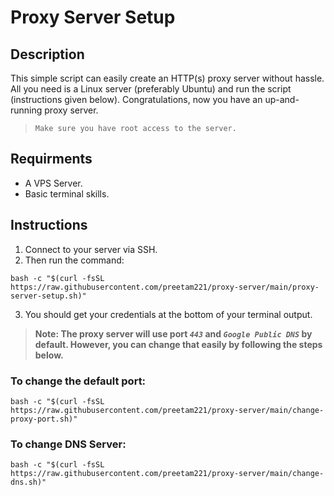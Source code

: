 # Proxy Server Setup
## Description
This simple script can easily create an HTTP(s) proxy server without hassle. All you need is a Linux server (preferably Ubuntu) and run the script (instructions given below). Congratulations, now you have an up-and-running proxy server.

> `Make sure you have root access to the server.`

## Requirments
+ A VPS Server.
+ Basic terminal skills.

## Instructions
1. Connect to your server via SSH.
2. Then run the command:
```
bash -c "$(curl -fsSL https://raw.githubusercontent.com/preetam221/proxy-server/main/proxy-server-setup.sh)"
```
3. You should get your credentials at the bottom of your terminal output.

> **Note: The proxy server will use port _`443`_ and _`Google Public DNS`_ by default. However, you can change that easily by following the steps below.**

### To change the default port:
```
bash -c "$(curl -fsSL https://raw.githubusercontent.com/preetam221/proxy-server/main/change-proxy-port.sh)"
```

### To change DNS Server:
```
bash -c "$(curl -fsSL https://raw.githubusercontent.com/preetam221/proxy-server/main/change-dns.sh)"
```
